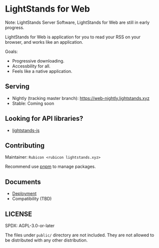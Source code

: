 # LightStands for Web

Note: LightStands Server Software, LightStands for Web are still in early progress.

LightStands for Web is application for you to read your RSS on your browser, and works like an application.

Goals:
- Progressive downloading.
- Accessbility for all.
- Feels like a native application.

## Serving

- Nightly (tracking master branch): https://web-nightly.lightstands.xyz
- Stable: Coming soon

## Looking for API libraries?

- [lightstands-js](https://github.com/lightstands/lightstands-js)

## Contributing

Maintainer: `Rubicon <rubicon lightstands.xyz>`

Recommend use [pnpm](https://pnpm.io) to manage packages.

## Documents

- [Deployment](./docs/deploy-guide.md)
- Compatibility (TBD)

## LICENSE
SPDX: AGPL-3.0-or-later

The files under `public/` directory are not included. They are not allowed to be distributed with any other distribution.
